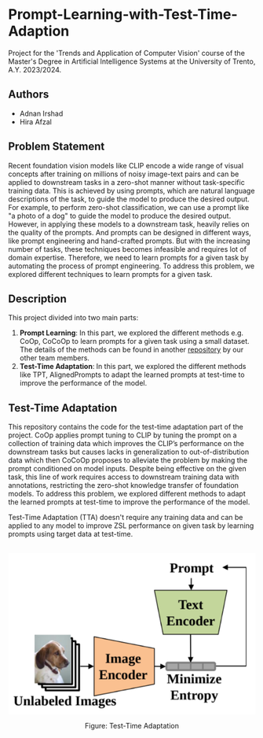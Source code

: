 # Prompt-Learning-with-Test-Time-Adaption
Project for the 'Trends and Application of Computer Vision' course of the Master's Degree in Artificial Intelligence Systems at the University of Trento, A.Y. 2023/2024.

## Authors
- Adnan Irshad
- Hira Afzal

## Problem Statement
Recent foundation vision models like CLIP encode a wide range of visual concepts after training on millions of noisy image-text pairs and can be applied to downstream tasks in a zero-shot manner without task-specific training data. This is achieved by using prompts, which are natural language descriptions of the task, to guide the model to produce the desired output. For example, to perform zero-shot classification, we can use a prompt like "a photo of a dog" to guide the model to produce the desired output. However, in applying these models to a downstream task, heavily relies on the quality of the prompts. And prompts can be designed in different ways, like prompt engineering and hand-crafted prompts. But with the increasing number of tasks, these techniques becomes infeasible and requires lot of domain expertise. Therefore, we need to learn prompts for a given task by automating the process of prompt engineering. To address this problem, we explored different techniques to learn prompts for a given task.

## Description
This project divided into two main parts: 
1. **Prompt Learning**: In this part, we explored the different methods e.g. CoOp, CoCoOp to learn prompts for a given task using a small dataset. The details of the methods can be found in another [repository](https://github.com/MisterMandarino/Learning-Prompts-for-Transfer-Learning) by our other team members.
2. **Test-Time Adaptation**: In this part, we explored the different methods like TPT, AlignedPrompts to adapt the learned prompts at test-time to improve the performance of the model.

## Test-Time Adaptation
This repository contains the code for the test-time adaptation part of the project. CoOp applies prompt tuning to CLIP by tuning the prompt on a collection of training data which improves the CLIP’s performance on the downstream tasks but causes lacks in generalization to out-of-distribution data which then CoCoOp proposes to alleviate the problem by making the prompt conditioned on model inputs. Despite being effective on the given task, this line of work requires access to downstream training data with annotations, restricting the zero-shot knowledge transfer of foundation models. To address this problem, we explored different methods to adapt the learned prompts at test-time to improve the performance of the model.

Test-Time Adaptation (TTA) doesn't require any training data and can be applied to any model to improve ZSL performance on given task by learning prompts using target data at test-time.

<br>
<img align="center" src="images/TTA.png">
<p align="center">Figure: Test-Time Adaptation</p>






